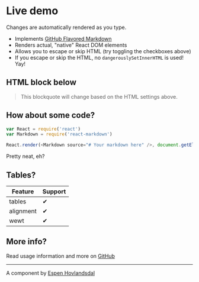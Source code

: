 # Live demo

Changes are automatically rendered as you type.

- Implements [GitHub Flavored Markdown](https://github.github.com/gfm/)
- Renders actual, "native" React DOM elements
- Allows you to escape or skip HTML (try toggling the checkboxes above)
- If you escape or skip the HTML, no `dangerouslySetInnerHTML` is used! Yay!

## HTML block below

<blockquote>
  This blockquote will change based on the HTML settings above.
</blockquote>

## How about some code?

```js
var React = require('react')
var Markdown = require('react-markdown')

React.render(<Markdown source="# Your markdown here" />, document.getElementById('content'))
```

Pretty neat, eh?

## Tables?

| Feature   | Support |
| --------- | ------- |
| tables    | ✔       |
| alignment | ✔       |
| wewt      | ✔       |

## More info?

Read usage information and more on [GitHub](//github.com/rexxars/react-markdown)

---

A component by [Espen Hovlandsdal](https://espen.codes/)
